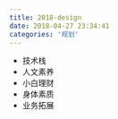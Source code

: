 ```yaml
---
title: 2018-design
date: 2018-04-27 23:34:41
categories: '规划' 
---
```


- 技术栈
- 人文素养
- 小白理财
- 身体素质
- 业务拓展